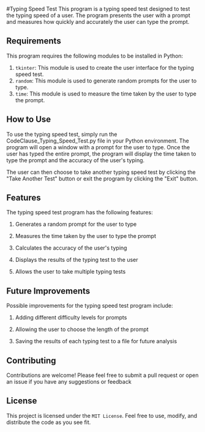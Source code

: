 #Typing Speed Test
This program is a typing speed test designed to test the typing speed of a user. The program presents the user with a prompt and measures how quickly and accurately the user can type the prompt.

## Requirements
This program requires the following modules to be installed in Python:

1. `tkinter`: This module is used to create the user interface for the typing speed test.
2. `random`: This module is used to generate random prompts for the user to type.
3. `time`: This module is used to measure the time taken by the user to type the prompt.


## How to Use
To use the typing speed test, simply run the CodeClause_Typing_Speed_Test.py file in your Python environment. The program will open a window with a prompt for the user to type. Once the user has typed the entire prompt, the program will display the time taken to type the prompt and the accuracy of the user's typing.

The user can then choose to take another typing speed test by clicking the "Take Another Test" button or exit the program by clicking the "Exit" button.


## Features
The typing speed test program has the following features:

1. Generates a random prompt for the user to type

2. Measures the time taken by the user to type the prompt

3. Calculates the accuracy of the user's typing

4. Displays the results of the typing test to the user

5. Allows the user to take multiple typing tests


## Future Improvements
Possible improvements for the typing speed test program include:

1. Adding different difficulty levels for prompts

2. Allowing the user to choose the length of the prompt

3. Saving the results of each typing test to a file for future analysis


## Contributing
Contributions are welcome! Please feel free to submit a pull request or open an issue if you have any suggestions or feedback


## License
This project is licensed under the `MIT License`. Feel free to use, modify, and distribute the code as you see fit.
